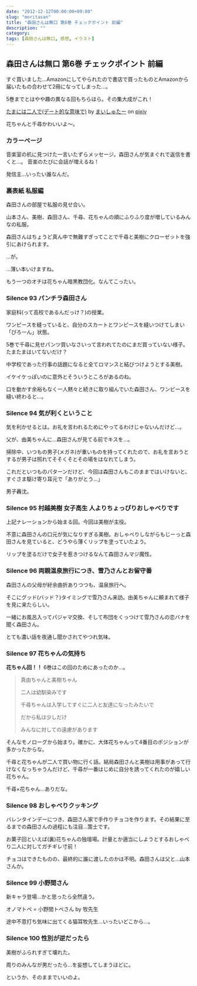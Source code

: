 ```yaml
---
date: "2012-12-12T00:00:00+09:00"
slug: "moritasan"
title: "森田さんは無口 第6巻 チェックポイント 前編"
description: ""
category: 
tags: [森田さんは無口, 感想, イラスト]
---
```


## 森田さんは無口 第6巻 チェックポイント 前編

すぐ買いました…Amazonにしてやられたので書店で買ったものとAmazonから届いたもの合わせて2冊になってしまった…。

5巻までとはやや趣の異なる回もちらほら。その集大成がこれ！

<script src="http://source.pixiv.net/source/embed.js" data-id="31897031_416c15ffb647c94276c2b86046b3cc21" data-size="medium" data-border="on" charset="utf-8"></script><noscript><p><a href="http://www.pixiv.net/member_illust.php?mode=medium&amp;illust_id=31897031" target="_blank">たまには二人で(デート的な意味で)</a> by <a href="http://www.pixiv.net/member.php?id=1432163" target="_blank">まいしゅたー</a> on <a href="http://www.pixiv.net/" target="_blank">pixiv</a></p></noscript>

花ちゃんと千尋かわいいよ〜。

### カラーページ

音楽室の机に見つけた一言いたずらメッセージ。森田さんが気まぐれで返信を書くと…。
音楽のたびに会話が増えるね！

発信主…いったい誰なんだ。

### 裏表紙 私服編

森田さんの部屋で私服の見せ合い。

山本さん、美樹、森田さん、千尋、花ちゃんの順にふりふり度が増しているみんなの私服。

森田さんはちょうど真ん中で無難すぎってことで千尋と美樹にクローゼットを強引にあけられます。

…が。

…薄い本いけますね。

もう一つのオチは花ちゃん暗黒教団化。なんてこったい。

### Silence 93 パンチラ森田さん

家庭科(って高校であるんだっけ？)の授業。

ワンピースを縫っていると、自分のスカートとワンピースを縫いつけてしまい「ぴろーん」状態。

5巻で千尋に見せパンツ買いなさいって言われてたのにまだ買っていない様子。たまたまはいてないだけ？

中学校であった行事の話題になると全てロマンスと結びつけようとする美樹。

イケイケっぽいのに意外とそういうところがあるのね。

口を動かす余裕もなく一人黙々と続きに取り組んでいた森田さん、ワンピースを縫い終わると…。

### Silence 94 気が利くということ

気を利かせるとは。お礼を言われるためにやってるわけじゃないんだけど…。

父が、由美ちゃんに…森田さんが見てる前でキスを…。

掃除中、いつもの男子(メガネ)が重いものを持ってくれたので、お礼を言おうとするが男子は照れてそそくそとその場をはなれてしまう。

これだといつものパターンだけど、今回は森田さんもこのままではいけないと、すぐさま駆け寄り耳元で「ありがとう…」

男子轟沈。

### Silence 95 村越美樹 女子高生 人よりちょっぴりおしゃべりです

上記ナレーションから始まる回。今回は美樹が主役。

不意に森田さんの口元が気になりすぎる美樹。おしゃべりしながらもじーっと森田さんを見ていると、どうやら薄くリップを塗っていたよう。

リップを塗るだけで女子を惹きつけるなんて森田さんマジ魔性。

### Silence 96 両親温泉旅行につき、雪乃さんとお留守番

森田さんの父母が紆余曲折ありつつも、温泉旅行へ。

そこにグッド(バッド？)タイミングで雪乃さん来訪。由美ちゃんに頼まれて様子を見に来たらしい。

一緒にお風呂入ってパジャマ交換、そして布団をくっつけて雪乃さんの恋バナを聞く森田さん。

とても濃い話を夜通し聞かされてやつれ気味。

### Silence 97 花ちゃんの気持ち

**花ちゃん回！！** 6巻はこの回のためにあったのか…。

> 真由ちゃんと美樹ちゃん
> 
> 二人は幼馴染みです
> 
> 千尋ちゃんは入学してすぐに二人と友達になったみたいで
> 
> だから私は少しだけ
> 
> みんなに対しての遠慮があります

そんなモノローグから始まり。確かに、大体花ちゃんって4番目のポジションが多かったからな。

千尋と花ちゃんが二人で買い物に行く話。結局森田さんと美樹は用事があって行けなくなっちゃうんだけど、千尋が一番はじめに自分を誘ってくれたのが嬉しい花ちゃん。

千尋×花ちゃん…ありだな。

### Silence 98 おしゃべりクッキング

バレンタインデーにつき、森田さん家で手作りチョコを作ります。その結果に至るまでの森田さんの過程にも注目…策士です。

お菓子回といえば(裏)花ちゃんの独壇場。計量とか適当にしようとするおしゃべり二人に対してガチギレ寸前！

チョコはできたものの、最終的に誰に渡したのかは不明。森田さんは父と…山本さんか。

### Silence 99 小野間さん

新キャラ登場…かと思ったら全然違う。

オノマトペ = 小野間トペさん by 牧先生

途中不意打ち気味に出てくる猫耳牧先生…いったいどこから…。

### Silence 100 性別が逆だったら

美樹がふられすぎて壊れた。

周りのみんなが男だったら…を妄想してしまうほどに。

というか、そのままでいいのよ。